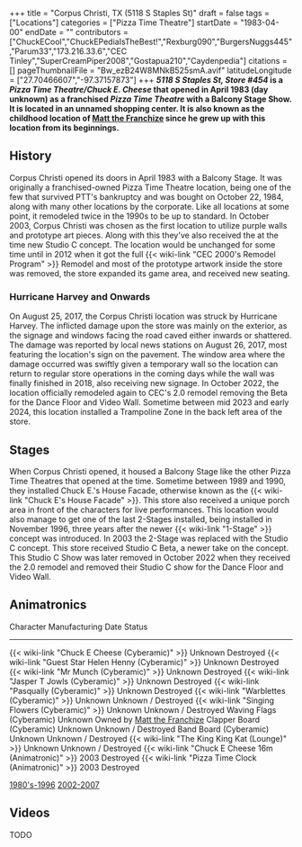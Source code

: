 +++
title = "Corpus Christi, TX (5118 S Staples St)"
draft = false
tags = ["Locations"]
categories = ["Pizza Time Theatre"]
startDate = "1983-04-00"
endDate = ""
contributors = ["ChuckECool","ChuckEPediaIsTheBest!","Rexburg090","BurgersNuggs445","Parum33","173.216.33.6","CEC Tinley","SuperCreamPiper2008","Gostapua210","Caydenpedia"]
citations = []
pageThumbnailFile = "Bw_ezB24W8MNkB525smA.avif"
latitudeLongitude = ["27.70466607","-97.37157873"]
+++
***5118 S Staples St, Store #454* is a *Pizza Time Theatre/Chuck E. Cheese* that opened in April 1983 (day unknown) as a franchised *Pizza Time Theatre* with a Balcony Stage Show. It is located in an unnamed shopping center. It is also known as the childhood location of [Matt the Franchize](https://www.youtube.com/@MattTheFranchize) since he grew up with this location from its beginnings.**

## History

Corpus Christi opened its doors in April 1983 with a Balcony Stage. It was originally a franchised-owned Pizza Time Theatre location, being one of the few that survived PTT's bankruptcy and was bought on October 22, 1984, along with many other locations by the corporate. Like all locations at some point, it remodeled twice in the 1990s to be up to standard.
In October 2003, Corpus Christi was chosen as the first location to utilize purple walls and prototype art pieces. Along with this they've also received the at the time new Studio C concept. The location would be unchanged for some time until in 2012 when it got the full {{< wiki-link "CEC 2000's Remodel Program" >}} Remodel and most of the prototype artwork inside the store was removed, the store expanded its game area, and received new seating.

### Hurricane Harvey and Onwards

On August 25, 2017, the Corpus Christi location was struck by Hurricane Harvey. The inflicted damage upon the store was mainly on the exterior, as the signage and windows facing the road caved either inwards or shattered. The damage was reported by local news stations on August 26, 2017, most featuring the location's sign on the pavement. The window area where the damage occurred was swiftly given a temporary wall so the location can return to regular store operations in the coming days while the wall was finally finished in 2018, also receiving new signage.
In October 2022, the location officially remodeled again to CEC's 2.0 remodel removing the Beta for the Dance Floor and Video Wall.
Sometime between mid 2023 and early 2024, this location installed a Trampoline Zone in the back left area of the store.

## Stages

When Corpus Christi opened, it housed a Balcony Stage like the other Pizza Time Theatres that opened at the time. Sometime between 1989 and 1990, they installed Chuck E.'s House Facade, otherwise known as the {{< wiki-link "Chuck E's House Facade" >}}. This store also received a unique porch area in front of the characters for live performances. This location would also manage to get one of the last 2-Stages installed, being installed in November 1996, three years after the newer {{< wiki-link "1-Stage" >}} concept was introduced.
In 2003 the 2-Stage was replaced with the Studio C concept. This store received Studio C Beta, a newer take on the concept. This Studio C Show was later removed in October 2022 when they received the 2.0 remodel and removed their Studio C show for the Dance Floor and Video Wall.

## Animatronics

  Character                                                    Manufacturing Date   Status
  ------------------------------------------------------------ -------------------- --------------------------------------------------------------------------
  {{< wiki-link "Chuck E Cheese (Cyberamic)" >}}           Unknown              Destroyed
  {{< wiki-link "Guest Star Helen Henny (Cyberamic)" >}}   Unknown              Destroyed
  {{< wiki-link "Mr Munch (Cyberamic)" >}}                 Unknown              Destroyed
  {{< wiki-link "Jasper T Jowls (Cyberamic)" >}}           Unknown              Destroyed
  {{< wiki-link "Pasqually (Cyberamic)" >}}                Unknown              Destroyed
  {{< wiki-link "Warblettes (Cyberamic)" >}}               Unknown              Unknown / Destroyed
  {{< wiki-link "Singing Flowers (Cyberamic)" >}}          Unknown              Unknown / Destroyed
  Waving Flags (Cyberamic)                                     Unknown              Owned by [Matt the Franchize](https://www.youtube.com/@MattTheFranchize)
  Clapper Board (Cyberamic)                                    Unknown              Unknown / Destroyed
  Band Board (Cyberamic)                                       Unknown              Unknown / Destroyed
  {{< wiki-link "The King King Kat (Lounge)" >}}           Unknown              Unknown / Destroyed
  {{< wiki-link "Chuck E Cheese 16m (Animatronic)" >}}     2003                 Destroyed
  {{< wiki-link "Pizza Time Clock (Animatronic)" >}}       2003                 Destroyed

[1980's-1996](https://www.showbizpizza.com/photos/ptt/tx_corpus/index.html) [2002-2007](https://www.showbizpizza.com/photos/cec/tx_corpus/index.html)

## Videos

TODO
